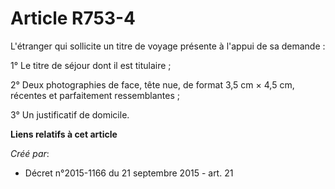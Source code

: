 # Article R753-4

L'étranger qui sollicite un titre de voyage présente à l'appui de sa demande :

1° Le titre de séjour dont il est titulaire ;

2° Deux photographies de face, tête nue, de format 3,5 cm × 4,5 cm, récentes et parfaitement ressemblantes ;

3° Un justificatif de domicile.

**Liens relatifs à cet article**

_Créé par_:

  - Décret n°2015-1166 du 21 septembre 2015 - art. 21
